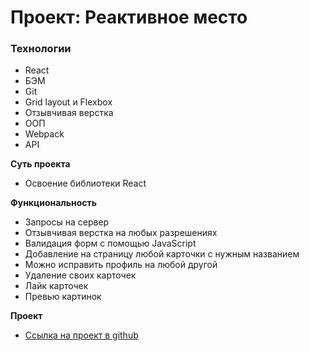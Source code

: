 # Проект: Реактивное место

### Технологии

- React
- БЭМ
- Git
- Grid layout и Flexbox
- Отзывчивая верстка
- OOП
- Webpack
- API

**Суть проекта**

- Освоение библиотеки React

**Функциональность**

- Запросы на сервер
- Отзывчивая верстка на любых разрешениях
- Валидация форм с помощью JavaScript
- Добавление на страницу любой карточки с нужным названием
- Можно исправить профиль на любой другой
- Удаление своих карточек
- Лайк карточек
- Превью картинок

**Проект**

- [Ссылка на проект в github](https://iiiokojiadbi.github.io/react-mesto-auth/)
